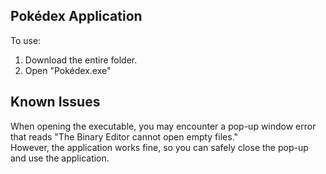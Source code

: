 ## Pokédex Application
To use:  
1. Download the entire folder.
2. Open "Pokédex.exe"

## Known Issues
When opening the executable, you may encounter a pop-up window error that reads "The Binary Editor cannot open empty files."   
However, the application works fine, so you can safely close the pop-up and use the application.
